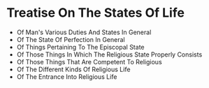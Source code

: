 # Treatise On The States Of Life

* Of Man's Various Duties And States In General
* Of The State Of Perfection In General
* Of Things Pertaining To The Episcopal State
* Of Those Things In Which The Religious State Properly Consists
* Of Those Things That Are Competent To Religious
* Of The Different Kinds Of Religious Life
* Of The Entrance Into Religious Life